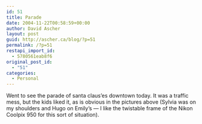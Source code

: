 ```yaml
---
id: 51
title: Parade
date: 2004-11-22T00:58:59+00:00
author: David Ascher
layout: post
guid: http://ascher.ca/blog/?p=51
permalink: /?p=51
restapi_import_id:
  - 5780561eab8f6
original_post_id:
  - "51"
categories:
  - Personal
---
```

Went to see the parade of santa claus&#8217;es downtown today. It was a traffic mess, but the kids liked it, as is obvious in the pictures above (Sylvia was on my shoulders and Hugo on Emily&#8217;s &#8212; I like the twistable frame of the Nikon Coolpix 950 for this sort of situation).

<!--exhibit:thumbs_at_top=1-->

  
<!--exhibit-->